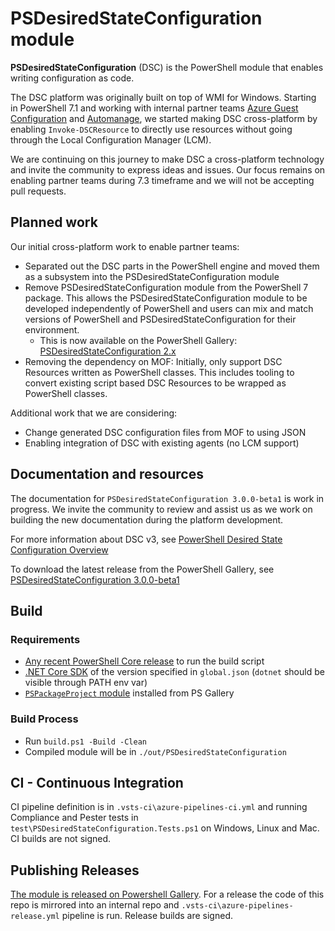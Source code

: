 # PSDesiredStateConfiguration module

**PSDesiredStateConfiguration** (DSC) is the PowerShell module that enables writing configuration as code.

The DSC platform was originally built on top of WMI for Windows. Starting in PowerShell 7.1 and working
with internal partner teams
[Azure Guest Configuration](https://docs.microsoft.com/azure/governance/policy/concepts/guest-configuration)
and [Automanage](https://azure.microsoft.com/services/azure-automanage), we started making
DSC cross-platform by enabling `Invoke-DSCResource` to directly use resources without going through
the Local Configuration Manager (LCM).

We are continuing on this journey to make DSC a cross-platform technology and invite the community
to express ideas and issues. Our focus remains on enabling partner teams during 7.3 timeframe and we
will not be accepting pull requests.

## Planned work

Our initial cross-platform work to enable partner teams:

- Separated out the DSC parts in the PowerShell engine and moved them as a subsystem into the
  PSDesiredStateConfiguration module
- Remove PSDesiredStateConfiguration module from the PowerShell 7 package. This allows the
  PSDesiredStateConfiguration module to be developed independently of PowerShell and users can mix
  and match versions of PowerShell and PSDesiredStateConfiguration for their environment.
  - This is now available on the PowerShell Gallery: [PSDesiredStateConfiguration 2.x](https://www.powershellgallery.com/packages/PSDesiredStateConfiguration)
- Removing the dependency on MOF: Initially, only support DSC Resources written as PowerShell
  classes. This includes tooling to convert existing script based DSC Resources to be wrapped as
  PowerShell classes.

Additional work that we are considering:

- Change generated DSC configuration files from MOF to using JSON
- Enabling integration of DSC with existing agents (no LCM support)

## Documentation and resources

The documentation for `PSDesiredStateConfiguration 3.0.0-beta1` is work in progress. We invite the
community to review and assist us as we work on building the new documentation during the platform
development.

For more information about DSC v3, see [PowerShell Desired State Configuration Overview](https://docs.microsoft.com/en-us/powershell/dsc/overview?view=dsc-3.0)

To download the latest release from the PowerShell Gallery, see [PSDesiredStateConfiguration 3.0.0-beta1](https://www.powershellgallery.com/packages/PSDesiredStateConfiguration/3.0.0-beta1)


## Build

### Requirements
- [Any recent PowerShell Core release](https://github.com/PowerShell/powershell/releases) to run the build script
- [.NET Core SDK](https://dotnet.microsoft.com/download/dotnet/thank-you/sdk-6.0.100-preview.4-windows-x64-binaries) of the version specified in `global.json` (`dotnet` should be visible through PATH env var)
- [`PSPackageProject` module](https://www.powershellgallery.com/packages/PSPackageProject) installed from PS Gallery

### Build Process
- Run `build.ps1 -Build -Clean`
- Compiled module will be in `./out/PSDesiredStateConfiguration`

## CI - Continuous Integration
CI pipeline definition is in `.vsts-ci\azure-pipelines-ci.yml` and running Compliance and Pester tests in `test\PSDesiredStateConfiguration.Tests.ps1` on Windows, Linux and Mac. CI builds are not signed.

## Publishing Releases
[The module is released on Powershell Gallery](https://www.powershellgallery.com/packages/PSDesiredStateConfiguration).
For a release the code of this repo is mirrored into an internal repo and `.vsts-ci\azure-pipelines-release.yml` pipeline is run. Release builds are signed.
